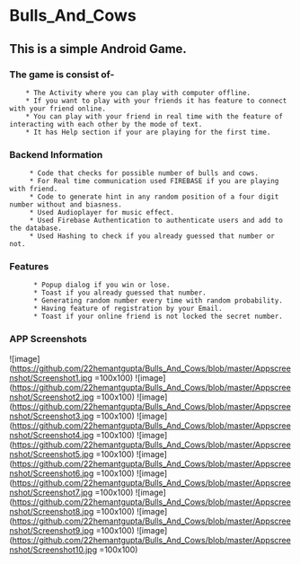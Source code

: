 # Bulls_And_Cows
## This is a simple Android Game.

### The game is consist of- 

        * The Activity where you can play with computer offline.
        * If you want to play with your friends it has feature to connect with your friend online.
        * You can play with your friend in real time with the feature of interacting with each other by the mode of text.
        * It has Help section if your are playing for the first time.
         
### Backend Information

         * Code that checks for possible number of bulls and cows.
         * For Real time communication used FIREBASE if you are playing with friend.
         * Code to generate hint in any random position of a four digit number without and biasness.
         * Used Audioplayer for music effect.
         * Used Firebase Authentication to authenticate users and add to the database.
         * Used Hashing to check if you already guessed that number or not.
         
### Features
          * Popup dialog if you win or lose.
          * Toast if you already guessed that number.
          * Generating random number every time with random probability.
          * Having feature of registration by your Email.
          * Toast if your online friend is not locked the secret number.
          
### APP Screenshots

![image](https://github.com/22hemantgupta/Bulls_And_Cows/blob/master/Appscreenshot/Screenshot1.jpg =100x100)
![image](https://github.com/22hemantgupta/Bulls_And_Cows/blob/master/Appscreenshot/Screenshot2.jpg =100x100)
![image](https://github.com/22hemantgupta/Bulls_And_Cows/blob/master/Appscreenshot/Screenshot3.jpg =100x100)
![image](https://github.com/22hemantgupta/Bulls_And_Cows/blob/master/Appscreenshot/Screenshot4.jpg =100x100)
![image](https://github.com/22hemantgupta/Bulls_And_Cows/blob/master/Appscreenshot/Screenshot5.jpg =100x100)
![image](https://github.com/22hemantgupta/Bulls_And_Cows/blob/master/Appscreenshot/Screenshot6.jpg =100x100)
![image](https://github.com/22hemantgupta/Bulls_And_Cows/blob/master/Appscreenshot/Screenshot7.jpg =100x100)
![image](https://github.com/22hemantgupta/Bulls_And_Cows/blob/master/Appscreenshot/Screenshot8.jpg =100x100)
![image](https://github.com/22hemantgupta/Bulls_And_Cows/blob/master/Appscreenshot/Screenshot9.jpg =100x100)
![image](https://github.com/22hemantgupta/Bulls_And_Cows/blob/master/Appscreenshot/Screenshot10.jpg =100x100)
